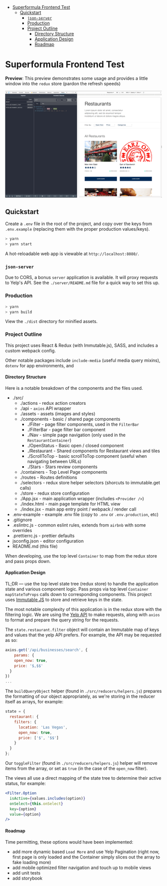 - [Superformula Frontend Test](#superformula-frontend-test)
  - [Quickstart](#quickstart)
    - [`json-server`](#json-server)
    - [Production](#production)
    - [Project Outline](#project-outline)
      - [Directory Structure](#directory-structure)
      - [Application Design](#application-design)
      - [Roadmap](#roadmap)

# Superformula Frontend Test

**Preview**:
This preview demonstrates some usage and provides a little window into the `redux` store (pardon the refresh speeds)

![App preview](./preview.gif)

## Quickstart

Create a `.env` file in the root of the project, and copy over the keys from `.env.example` (replacing them with the proper production values/keys).

```bash
> yarn
> yarn start
```

A hot-reloadable web app is viewable at `http://localhost:8080/`.

### `json-server`

Due to CORS, a bonus `server` application is available. It will proxy requests to Yelp's API. See the `./server/README.md` file for a quick way to set this up.

### Production

```bash
> yarn
> yarn build
```

View the `./dist` directory for minified assets.

### Project Outline

This project uses React & Redux (with Immutable.js), SASS, and includes a custom webpack config.

Other notable packages include `include-media` (useful media query mixins), `dotenv` for app environments, and

#### Directory Structure

Here is a notable breakdown of the components and the files used.

- ./src/
  - ./actions - redux action creators
  - ./api - `axios` API wrapper
  - ./assets - assets (images and styles)
  - ./components - basic / shared page components
    - ./Filter - page filter components, used in the `FilterBar`
    - ./FilterBar - page filter bar component
    - ./Nav - simple page navigation (only used in the `RestaurantContainer`)
    - ./OpenStatus - Basic open / closed component
    - ./Restaurant - Shared components for Restaurant views and tiles
    - ./ScrollToTop - basic scrollToTop component (useful when navigating between URLs)
    - ./Stars - Stars review components
  - ./containers - Top Level Page components
  - ./routes - Routes definitions
  - ./selectors - redux store helper selectors (shorcuts to immutable.get calls)
  - ./store - redux store configuration
  - ./App.jsx - main application wrapper (includes `<Provider />`)
  - ./index.html - main page template for HTML view
  - ./index.jsx - main app entry point / webpack / render call
- .env-example - example .env file (copy to `.env` or `.env.production`, etc)
- .gitignore
- .eslintrc.js - common eslint rules, extends from `airbnb` with some overrides
- .prettierrc.js - prettier defaults
- jsconfig.json - editor configuration
- README.md (this file)

When developing, use the top level `Container` to map from the redux store and pass props down.

#### Application Design

TL;DR –– use the top level state tree (redux store) to handle the application state and various component logic. Pass props via top level `Container` `mapStateToProps` calls down to corresponding components. This project uses [Immutable JS](https://facebook.github.io/immutable-js/) to store and retrieve keys in the state.

The most notable complexity of this application is in the redux store with the filtering logic. We are using the [Yelp API](https://www.yelp.com/developers/documentation/v3/business) to make requests, along with `axios` to format and prepare the query string for the requests.

The `state.restaurant.filter` object will contain an Immutable map of keys and values that the yelp API prefers. For example, the API may be requested as so:

```js
axios.get('/api/businesses/search', {
    params: {
    open_now: true,
    price: '$,$$'
  }
})
...
```

The `buildQueryObject` helper (found in `./src/reducers/helpers.js`) prepares the formatting of our object appropriately, as we're storing in the reducer itself as arrays, for example:

```js
state = {
  restaurant: {
    filters: {
      location: 'Las Vegas',
      open_now: true,
      price: ['$', '$$']
    }
  }
};
```

Our `toggleFilter` (found in `./src/reducers/helpers.js`) helper will remove items from the array, or set as `true` (in the case of the `open_now` filter).

The views all use a direct mapping of the state tree to determine their active status, for example:

```jsx
<Filter.Option
  isActive={values.includes(option)}
  onSelect={this.onSelect}
  key={option}
  value={option}
/>
```

#### Roadmap

Time permitting, these options would have been implemented:

- add more dynamic based `Load More` and use Yelp Pagination (right now, first page is only loaded and the Container simply slices out the array to fake loading more)
- add mobile optimized filter navigation and touch up to mobile views
- add unit tests
- add storybook

